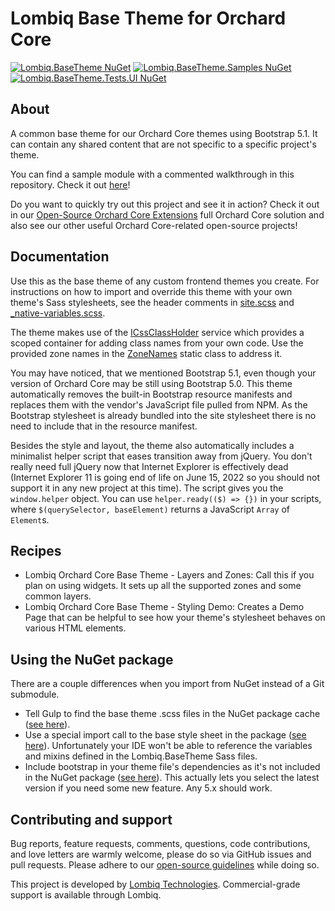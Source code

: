 # Lombiq Base Theme for Orchard Core


[![Lombiq.BaseTheme NuGet](https://img.shields.io/nuget/v/Lombiq.BaseTheme?label=Lombiq.BaseTheme)](https://www.nuget.org/packages/Lombiq.BaseTheme/)
[![Lombiq.BaseTheme.Samples NuGet](https://img.shields.io/nuget/v/Lombiq.BaseTheme?label=Lombiq.BaseTheme.Samples)](https://www.nuget.org/packages/Lombiq.BaseTheme.Samples/)
[![Lombiq.BaseTheme.Tests.UI NuGet](https://img.shields.io/nuget/v/Lombiq.BaseTheme?label=Lombiq.BaseTheme.Tests.UI)](https://www.nuget.org/packages/Lombiq.BaseTheme.Tests.UI/)


## About

A common base theme for our Orchard Core themes using Bootstrap 5.1. It can contain any shared content that are not specific to a specific project's theme.

You can find a sample module with a commented walkthrough in this repository. Check it out [here](Lombiq.BaseTheme.Samples/Readme.md)!

Do you want to quickly try out this project and see it in action? Check it out in our [Open-Source Orchard Core Extensions](https://github.com/Lombiq/Open-Source-Orchard-Core-Extensions) full Orchard Core solution and also see our other useful Orchard Core-related open-source projects!


## Documentation

Use this as the base theme of any custom frontend themes you create. For instructions on how to import and override this theme with your own theme's Sass stylesheets, see the header comments in [site.scss](Assets/Styles/site.scss) and [_native-variables.scss](Assets/Styles/abstracts/_native-variables.scss).

The theme makes use of the [ICssClassHolder](Services/ICssClassHolder.cs) service which provides a scoped container for adding class names from your own code. Use the provided zone names in the [ZoneNames](Constants/ZoneNames.cs) static class to address it.

You may have noticed, that we mentioned Bootstrap 5.1, even though your version of Orchard Core may be still using Bootstrap 5.0. This theme automatically removes the built-in Bootstrap resource manifests and replaces them with the vendor's JavaScript file pulled from NPM. As the Bootstrap stylesheet is already bundled into the site stylesheet there is no need to include that in the resource manifest. 

Besides the style and layout, the theme also automatically includes a minimalist helper script that eases transition away from jQuery. You don't really need full jQuery now that Internet Explorer is effectively dead (Internet Explorer 11 is going end of life on June 15, 2022 so you should not support it in any new project at this time). The script gives you the `window.helper` object. You can use `helper.ready(($) => {})` in your scripts, where `$(querySelector, baseElement)` returns a JavaScript `Array` of `Element`s.

## Recipes

- Lombiq Orchard Core Base Theme - Layers and Zones: Call this if you plan on using widgets. It sets up all the supported zones and some common layers.
- Lombiq Orchard Core Base Theme - Styling Demo: Creates a Demo Page that can be helpful to see how your theme's stylesheet behaves on various HTML elements.

## Using the NuGet package

There are a couple differences when you import from NuGet instead of a Git submodule.
- Tell Gulp to find the base theme .scss files in the NuGet package cache ([see here](https://github.com/Lombiq/Orchard-Base-Theme/blob/f2377271063d31d700cba593917195547c1654aa/Lombiq.BaseTheme.Samples/Gulpfile.js#L17-L37)).
- Use a special import call to the base style sheet in the package ([see here](https://github.com/Lombiq/Orchard-Base-Theme/blob/f2377271063d31d700cba593917195547c1654aa/Lombiq.BaseTheme.Samples/Assets/Styles/site.scss#L7-L13)). Unfortunately your IDE won't be able to reference the variables and mixins defined in the Lombiq.BaseTheme Sass files.
- Include bootstrap in your theme file's dependencies as it's not included in the NuGet package ([see here](https://github.com/Lombiq/Orchard-Base-Theme/blob/f2377271063d31d700cba593917195547c1654aa/Lombiq.BaseTheme.Samples/package.json#L7-L9)). This actually lets you select the latest version if you need some new feature. Any 5.x should work.

## Contributing and support

Bug reports, feature requests, comments, questions, code contributions, and love letters are warmly welcome, please do so via GitHub issues and pull requests. Please adhere to our [open-source guidelines](https://lombiq.com/open-source-guidelines) while doing so.

This project is developed by [Lombiq Technologies](https://lombiq.com/). Commercial-grade support is available through Lombiq.
